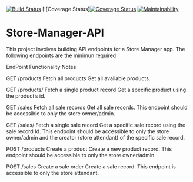 [![Build Status](https://travis-ci.com/PaulinhoNdegwa/Store-Manager-API.svg?branch=develop)](https://travis-ci.com/PaulinhoNdegwa/Store-Manager-API)
[![Coverage Status][![Coverage Status](https://coveralls.io/repos/github/PaulinhoNdegwa/Store-Manager-API/badge.svg?branch=develop)](https://coveralls.io/github/PaulinhoNdegwa/Store-Manager-API?branch=develop)
[![Maintainability](https://api.codeclimate.com/v1/badges/613b98b77564d6e19702/maintainability)](https://codeclimate.com/github/PaulinhoNdegwa/Store-Manager-API/maintainability)


# Store-Manager-API

This project involves building API endpoints for a Store Manager app. The following endpoints are the minimun required

EndPoint	Functionality	Notes

GET /products	Fetch all products	Get all available products.

GET /products/<productId>	Fetch a single product record	Get a specific product using the product’s id.
  
GET /sales	Fetch all sale records	Get all sale records. This endpoint should be accessible to only the store owner/admin.

GET /sales/<saleId>	Fetch a single sale record	Get a specific sale record using the sale record Id. This endpoint should be accessible to only the store owner/admin and the creator (store attendant) of the specific sale record.
  
POST /products	Create a product	Create a new product record. This endpoint should be accessible to only the store owner/admin.

POST /sales	Create a sale order	Create a sale record. This endpoint is accessible to only the store attendant.
